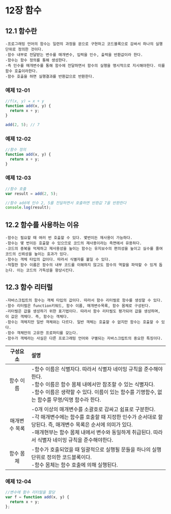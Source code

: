# 12장 함수

## 12.1 함수란

    -프로그래밍 언어의 함수는 일련의 과정을 문으로 구현하고 코드블록으로 감싸서 하나의 실행 단위로 정의한 것이다.
    -함수 내부로 전달받는 변수를 매개변수, 입력을 인수, 출력을 반환값이라 한다.
    -함수는 함수 정의를 통해 생성한다.
    -즉 인수를 매개변수를 통해 함수에 전달하면서 함수의 실행을 명시적으로 지시해야한다. 이를 함수 호출이라한다.
    -함수 호출을 하면 실행결과를 반환값으로 반환한다.

### 예제 12-01

```javascript
//f(x, y) = x + y
function add(x, y) {
  return x + y;
}

add(2, 5); // 7
```

### 예제 12-02

```javascript
//함수 정의
function add(x, y) {
  return x + y;
}
```

### 예제 12-03

```javascript
//함수 호출
var result = add(2, 5);

//함수 add에 인수 2, 5를 전달하면서 호출하면 반환값 7을 반환한다
console.log(result);
```

## 12.2 함수를 사용하는 이유

    -함수는 필요할 때 여러 번 호출할 수 있다. 몇번이든 재사용이 가능하다.
    -함수는 몇 번이든 호출할 수 있으므로 코드의 재사용이라는 측면에서 유용하다.
    -코드의 중복을 억제하고 재사용성을 높이는 함수는 유지보수의 편의성을 높이고 실수를 줄여 코드의 신뢰성을 높이는 효과가 있다.
    -함수는 객체 타입의 값이다. 따라서 식별자를 붙일 수 있다.
    -적절한 함수 이름은 함수의 내부 코드를 이해하지 않고도 함수의 역할을 파악할 수 있게 돕는다. 이는 코드의 가독성을 향상시킨다.

## 12.3 함수 리터럴

    -자바스크립트의 함수는 객체 타입의 값이다. 따라서 함수 리터럴로 함수를 생성할 수 있다.
    -함수 리터럴은 function키워드, 함수 이름, 매개변수목록, 함수 몸체로 구성된다.
    -리터럴은 값을 생성하기 위한 표기법이다. 따라서 함수 리터럴도 평가되어 값을 생성하며, 이 값은 객체다. 즉, 함수는 객체다.
    -함수는 객체지만 일반 객체와는 다르다. 일반 객체는 호출할 수 없지만 함수는 호출할 수 있다.
    -함수 객체만의 고유한 프로퍼티를 갖는다.
    -함수가 객체라는 사실은 다른 프로그래밍 언어와 구별되는 자바스크립트의 중요한 특징이다.

|   구성요소    | 설명                                                                                                                                                                                                                                                                      |
| :-----------: | :------------------------------------------------------------------------------------------------------------------------------------------------------------------------------------------------------------------------------------------------------------------------ |
|   함수 이름   | -함수 이름은 식별자다. 따라서 식별자 네이밍 규칙을 준수해야 한다. <br> -함수 이름은 함수 몸체 내에서만 참조할 수 있는 식별자다. <br> -함수 이름은 생략할 수 있다. 이름이 있는 함수를 기명함수, 없는 함수를 무명/익명 함수라 한다.                                         |
| 매개변수 목록 | -0개 이상의 매개변수를 소괄호로 감싸고 쉼표로 구분한다.<br>-각 매개변수에는 함수를 호출할 때 지정한 인수가 순서대로 할당된다. 즉, 매개변수 목록은 순서에 의미가 있다.<br>-매개현부는 함수 몸체 내에서 변수와 동일하게 취급된다. 따라서 식별자 네이밍 규칙을 준수해야한다. |
|   함수 몸체   | -함수가 호출되었을 때 일괄적으로 실행될 문들을 하나의 실행 단위로 정의한 코드블록이다.<br>-함수 몸체는 함수 호출에 의해 실행된다.                                                                                                                                         |

### 예제 12-04

```javascript
//변수에 함수 리터럴을 할당
var f = function add(x, y) {
  return x + y;
};
```
